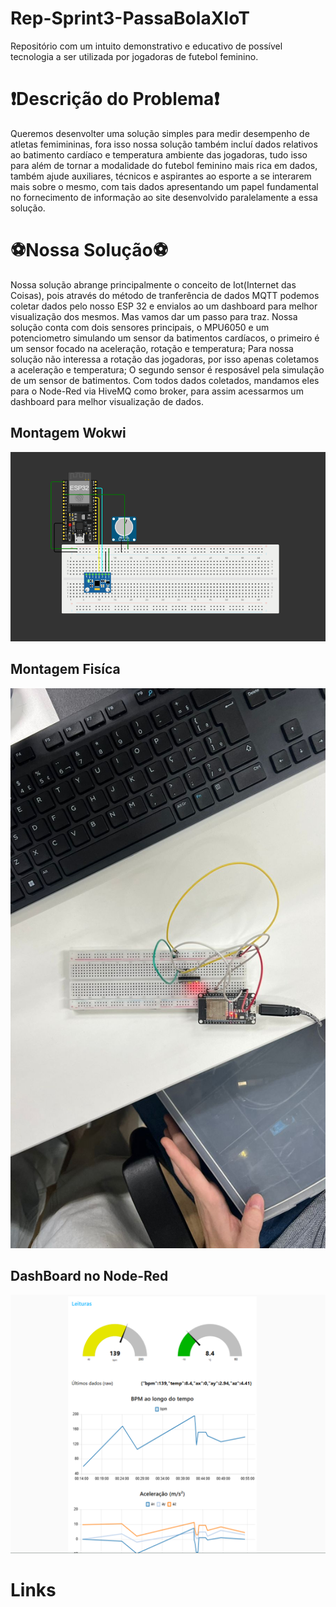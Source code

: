 # Rep-Sprint3-PassaBolaXIoT
Repositório com um intuito demonstrativo e educativo de possível tecnologia a ser utilizada por jogadoras de futebol feminino.

# ❗Descrição do Problema❗
Queremos desenvolter uma solução simples para medir desempenho de atletas femimininas, fora isso nossa solução também incluí dados relativos ao batimento cardíaco e temperatura ambiente das jogadoras, tudo isso para além de tornar a modalidade do futebol feminino mais rica em dados, também ajude auxiliares, técnicos e aspirantes ao esporte a se interarem mais sobre o mesmo, com tais dados apresentando um papel fundamental no fornecimento de informação ao site desenvolvido paralelamente a essa solução.

# ⚽Nossa Solução⚽
Nossa solução abrange principalmente o conceito de Iot(Internet das Coisas), pois através do método de tranferência de dados MQTT podemos coletar dados pelo nosso ESP 32 e envialos ao um dashboard para melhor visualização dos mesmos.
Mas vamos dar um passo para traz. Nossa solução conta com dois sensores principais, o MPU6050 e um potenciometro simulando um sensor da batimentos cardíacos, o primeiro é um sensor focado na aceleração, rotação e temperatura; Para nossa solução não interessa a rotação das jogadoras, por isso apenas coletamos a aceleração e temperatura; O segundo sensor é resposável pela simulação de um sensor de batimentos. Com todos dados coletados, mandamos eles para o Node-Red via HiveMQ como broker, para assim acessarmos um dashboard para melhor visualização de dados.

## Montagem Wokwi
<div>
    <img src="assets/sensores.png">
</div>

## Montagem Fisíca
<div>
    <img src="assets/fisico.png">
</div>

## DashBoard no Node-Red
<div>
    <img src="assets/dash.png">
</div>

# Links
